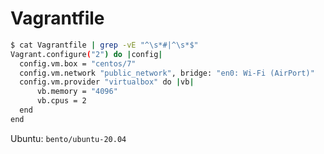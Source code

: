 # Vagrantfile

```bash
$ cat Vagrantfile | grep -vE "^\s*#|^\s*$"
Vagrant.configure("2") do |config|
  config.vm.box = "centos/7"
  config.vm.network "public_network", bridge: "en0: Wi-Fi (AirPort)"
  config.vm.provider "virtualbox" do |vb|
      vb.memory = "4096"
      vb.cpus = 2
  end
end
```

Ubuntu: `bento/ubuntu-20.04`

